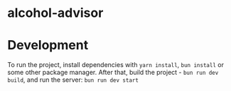 # alcohol-advisor

# Development

To run the project, install dependencies with `yarn install`, `bun install` or some other package manager. After that, build the project - `bun run dev build`, and run the server: `bun run dev start`
